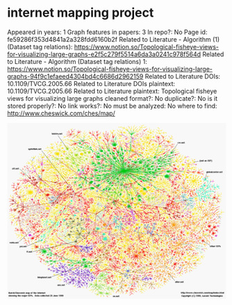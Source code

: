 # internet mapping project

Appeared in years: 1
Graph features in papers: 3
In repo?: No
Page id: fe59286f353d4841a2a328fdd6160b2f
Related to Literature - Algorithm (1) (Dataset tag relations): https://www.notion.so/Topological-fisheye-views-for-visualizing-large-graphs-e2f5c279f5514a6da3a0241c978f564d
Related to Literature - Algorithm (Dataset tag relations) 1: https://www.notion.so/Topological-fisheye-views-for-visualizing-large-graphs-94f9c1efaeed4304bd4c6686d2962159
Related to Literature DOIs: 10.1109/TVCG.2005.66
Related to Literature DOIs plaintext: 10.1109/TVCG.2005.66
Related to Literature plaintext: Topological fisheye views for visualizing large graphs
cleaned format?: No
duplicate?: No
is it stored properly?: No
link works?: No
must be analyzed: No
where to find: http://www.cheswick.com/ches/map/

![isp-ss.gif](internet%20mapping%20project%20fe59286f353d4841a2a328fdd6160b2f/isp-ss.gif)